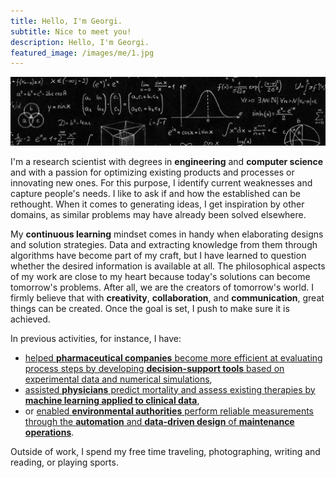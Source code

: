 ```yaml
---
title: Hello, I'm Georgi.
subtitle: Nice to meet you!
description: Hello, I'm Georgi.
featured_image: /images/me/1.jpg
---
```


![](/images/me/1.jpg)

I'm a research scientist with degrees in **engineering** and **computer science** and with a passion for optimizing existing products and processes or innovating new ones. For this purpose, I identify current weaknesses and capture people's needs. I like to ask if and how the established can be rethought. When it comes to generating ideas, I get inspiration by other domains, as similar problems may have already been solved elsewhere.

My **continuous learning** mindset comes in handy when elaborating designs and solution strategies. Data and extracting knowledge from them through algorithms have become part of my craft, but I have learned to question whether the desired information is available at all. The philosophical aspects of my work are close to my heart because today's solutions can become tomorrow's problems. After all, we are the creators of tomorrow's world. I firmly believe that with **creativity**, **collaboration**, and **communication**, great things can be created. Once the goal is set, I push to make sure it is achieved.

In previous activities, for instance, I have:

* [helped **pharmaceutical companies** become more efficient at evaluating process steps by developing **decision-support tools** based on experimental data and numerical simulations](https://gtancev.github.io/project/decision-support),
* [assisted **physicians** predict mortality and assess existing therapies by **machine learning applied to clinical data**](https://gtancev.github.io/project/clinical-data-science),
* or [enabled **environmental authorities** perform reliable measurements through the **automation** and **data-driven design** of **maintenance operations**](https://gtancev.github.io/project/sensor-systems).

Outside of work, I spend my free time traveling, photographing, writing and reading, or playing sports.
